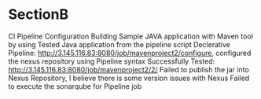 # SectionB
CI Pipeline Configuration
Building Sample JAVA application with Maven tool by using 
Tested Java application from the pipeline script 
Declerative Pipeline: http://3.145.116.83:8080/job/mavenproject2/configure, configured the nexus repository using Pipeline syntax
Successfully Tested: http://3.145.116.83:8080/job/mavenproject2/2/
Failed to publish the jar into Nexus Repository, I believe there is some version issues with Nexus
Failed to execute the sonarqube for Pipeline job
